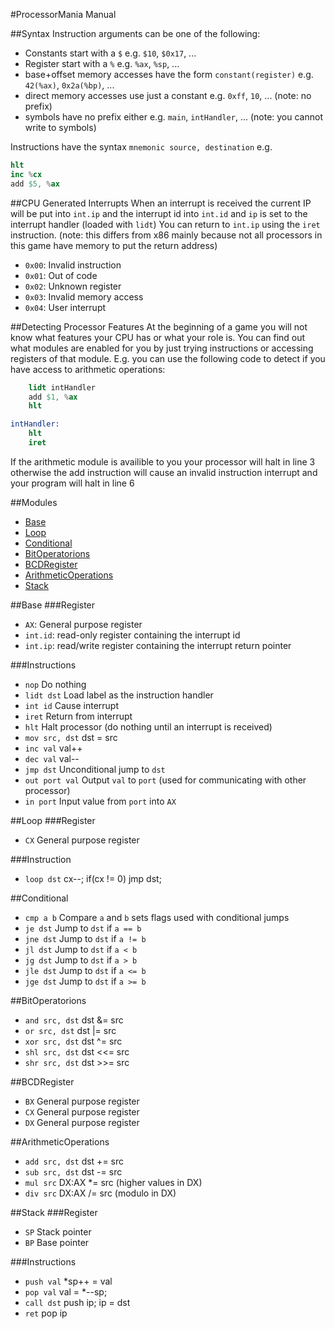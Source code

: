 #ProcessorMania Manual

##Syntax
Instruction arguments can be one of the following:
- Constants start with a `$` e.g. `$10`, `$0x17`, ...
- Register start with a `%` e.g. `%ax`, `%sp`, ...
- base+offset memory accesses have the form `constant(register)` e.g. `42(%ax)`, `0x2a(%bp)`, ...
- direct memory accesses use just a constant e.g. `0xff`, `10`, ... (note: no prefix)
- symbols have no prefix either e.g. `main`, `intHandler`, ... (note: you cannot write to symbols)

Instructions have the syntax `mnemonic source, destination` e.g.
```S
hlt
inc %cx
add $5, %ax
```

##CPU Generated Interrupts
When an interrupt is received the current IP will be put into `int.ip` and the
interrupt id into `int.id` and `ip` is set to the interrupt handler (loaded with `lidt`)
You can return to `int.ip` using the `iret` instruction. (note: this differs from x86
mainly because not all processors in this game have memory to put the return address)
- `0x00`: Invalid instruction
- `0x01`: Out of code
- `0x02`: Unknown register
- `0x03`: Invalid memory access
- `0x04`: User interrupt

##Detecting Processor Features
At the beginning of a game you will not know what features your CPU has or what your role is.
You can find out what modules are enabled for you by just trying instructions or accessing
registers of that module. E.g. you can use the following code to detect if you have access to
arithmetic operations:
```S
	lidt intHandler
	add $1, %ax
	hlt

intHandler:
	hlt
	iret
```
If the arithmetic module is availible to you your processor will halt in line 3 otherwise
the add instruction will cause an invalid instruction interrupt and your program will halt in line 6

##Modules
- [Base](#base)
- [Loop](#loop)
- [Conditional](#conditional)
- [BitOperatorions](#bitoperations)
- [BCDRegister](#bcdregister)
- [ArithmeticOperations](#arithmeticoperations)
- [Stack](#stack)

##Base
###Register
- `AX`: General purpose register
- `int.id`: read-only register containing the interrupt id
- `int.ip`: read/write register containing the interrupt return pointer

###Instructions
- `nop` Do nothing
- `lidt dst` Load label as the instruction handler
- `int id` Cause interrupt
- `iret` Return from interrupt
- `hlt` Halt processor (do nothing until an interrupt is received)
- `mov src, dst` dst = src
- `inc val` val++
- `dec val` val--
- `jmp dst` Unconditional jump to `dst`
- `out port val` Output `val` to `port` (used for communicating with other processor)
- `in port` Input value from `port` into `AX`

##Loop
###Register
- `CX` General purpose register

###Instruction
- `loop dst` cx--; if(cx != 0) jmp dst;

##Conditional
- `cmp a b` Compare `a` and `b` sets flags used with conditional jumps
- `je dst` Jump to `dst` if `a == b`
- `jne dst` Jump to `dst` if `a != b`
- `jl dst` Jump to `dst` if `a < b`
- `jg dst` Jump to `dst` if `a > b`
- `jle dst` Jump to `dst` if `a <= b`
- `jge dst` Jump to `dst` if `a >= b`

##BitOperatorions
- `and src, dst` dst &= src
- `or src, dst` dst |= src
- `xor src, dst` dst ^= src
- `shl src, dst` dst <<= src
- `shr src, dst` dst >>= src

##BCDRegister
- `BX` General purpose register
- `CX` General purpose register
- `DX` General purpose register

##ArithmeticOperations
- `add src, dst` dst += src
- `sub src, dst` dst -= src
- `mul src` DX:AX *= src (higher values in DX)
- `div src` DX:AX /= src (modulo in DX)

##Stack
###Register
- `SP` Stack pointer
- `BP` Base pointer

###Instructions
- `push val` *sp++ = val
- `pop val` val = *--sp;
- `call dst` push ip; ip = dst
- `ret` pop ip

